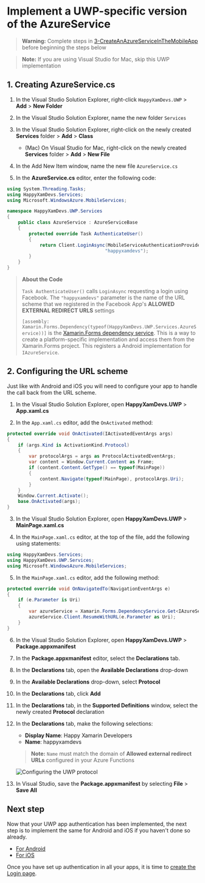 # Implement a UWP-specific version of the AzureService

> **Warning:** Complete steps in [3-CreateAnAzureServiceInTheMobileApp](./3-CreateAnAzureServiceInTheMobileApp.md) before beginning the steps below

> **Note:** If you are using Visual Studio for Mac, skip this UWP implementation

## 1. Creating AzureService.cs

1. In the Visual Studio Solution Explorer, right-click `HappyXamDevs.UWP` > **Add** > **New Folder**

2. In the Visual Studio Solution Explorer, name the new folder `Services`

3. In the Visual Studio Solution Explorer, right-click on the newly created **Services** folder > **Add** > **Class**

    - (Mac) On Visual Studio for Mac, right-click on the newly created **Services** folder > **Add** > **New File**

4. In the Add New Item window, name the new file `AzureService.cs`

5. In the **AzureService.cs** editor, enter the following code:

```cs
using System.Threading.Tasks;
using HappyXamDevs.Services;
using Microsoft.WindowsAzure.MobileServices;

namespace HappyXamDevs.UWP.Services
{
    public class AzureService : AzureServiceBase
    {
        protected override Task AuthenticateUser()
        {
            return Client.LoginAsync(MobileServiceAuthenticationProvider.Facebook,
                                    "happyxamdevs");
        }
    }
}
```

> **About the Code**
>
> `Task AuthenticateUser()` calls `LoginAsync` requesting a login using Facebook. The `"happyxamdevs"` parameter is the name of the URL scheme that we registered in the Facebook App's **ALLOWED EXTERNAL REDIRECT URLS** settings
>
> `[assembly: Xamarin.Forms.Dependency(typeof(HappyXamDevs.UWP.Services.AzureService))]` is the [Xamarin.Forms dependency service](https://docs.microsoft.com/xamarin/xamarin-forms/app-fundamentals/dependency-service/?WT.mc_id=mobileappsoftomorrow-workshop-jabenn). This is a way to create a platform-specific implementation and access them from the Xamarin.Forms project. This registers a Android implementation for `IAzureService`.

## 2. Configuring the URL scheme

Just like with Android and iOS you will need to configure your app to handle the call back from the URL scheme.

1. In the Visual Studio Solution Explorer, open **HappyXamDevs.UWP** > **App.xaml.cs**

2. In the `App.xaml.cs` editor, add the `OnActivated` method:

```csharp
protected override void OnActivated(IActivatedEventArgs args)
{
    if (args.Kind is ActivationKind.Protocol)
    {
        var protocolArgs = args as ProtocolActivatedEventArgs;
        var content = Window.Current.Content as Frame;
        if (content.Content.GetType() == typeof(MainPage))
        {
            content.Navigate(typeof(MainPage), protocolArgs.Uri);
        }
    }
    Window.Current.Activate();
    base.OnActivated(args);
}
```

3. In the Visual Studio Solution Explorer, open **HappyXamDevs.UWP** > **MainPage.xaml.cs**

4. In the `MainPage.xaml.cs` editor, at the top of the file, add the following using statements:

```csharp
using HappyXamDevs.Services;
using HappyXamDevs.UWP.Services;
using Microsoft.WindowsAzure.MobileServices;
```

5. In the `MainPage.xaml.cs` editor, add the following method:

```csharp
protected override void OnNavigatedTo(NavigationEventArgs e)
{
    if (e.Parameter is Uri)
    {
        var azureService = Xamarin.Forms.DependencyService.Get<IAzureService>() as AzureService;
        azureService.Client.ResumeWithURL(e.Parameter as Uri);
    }
}
```

6. In the Visual Studio Solution Explorer, open **HappyXamDevs.UWP** > **Package.appxmanifest**

7. In the **Package.appxmanifest** editor, select the **Declarations** tab.

8. In the **Declarations** tab, open the **Available Declarations** drop-down

9. In the **Available Declarations** drop-down, select **Protocol**

10. In the **Declarations** tab, click **Add**

11. In the **Declarations** tab, in the **Supported Definitions** window, select the newly created **Protocol** declaration

12. In the **Declarations** tab, make the following selections:
    - **Display Name**: Happy Xamarin Developers
    - **Name**: happyxamdevs
    > **Note:** `Name` must match the domain of **Allowed external redirect URLs** configured in your Azure Functions

    ![Configuring the UWP protocol](../Images/VS2017ConfigureUWPProtocol.PNG)

13. In Visual Studio, save the **Package.appxmanifest** by selecting **File** > **Save All**

## Next step

Now that your UWP app authentication has been implemented, the next step is to implement the same for Android and iOS if you haven't done so already.

* [For Android](./3_1-CreateAnAzureServiceInTheMobileAppDroid.md)
* [For iOS](./3_2-CreateAnAzureServiceInTheMobileAppIos.md)

Once you have set up authentication in all your apps, it is time to [create the Login page](./4-CreateLoginPage.md).
